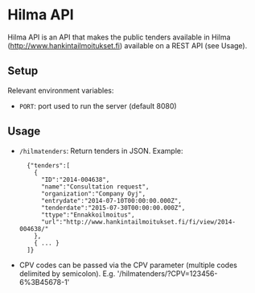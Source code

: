 # Hilma API

Hilma API is an API that makes the public tenders available in Hilma (http://www.hankintailmoitukset.fi) available on a REST API (see Usage).

## Setup

Relevant environment variables:

- `PORT`: port used to run the server (default 8080)

## Usage

* `/hilmatenders`: Return tenders in JSON. Example:

        {"tenders":[
          {
            "ID":"2014-004638",
            "name":"Consultation request",
            "organization":"Company Oyj",
            "entrydate":"2014-07-10T00:00:00.000Z",
            "tenderdate":"2015-07-30T00:00:00.000Z",
            "ttype":"Ennakkoilmoitus",
            "url":"http://www.hankintailmoitukset.fi/fi/view/2014-004638/"
          },
          { ... }
        ]}
* CPV codes can be passed via the CPV parameter (multiple codes delimited by semicolon). E.g. '/hilmatenders/?CPV=123456-6%3B45678-1'
